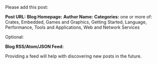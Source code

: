 Please add this post:

**Post URL:** 
**Blog Homepage:** 
**Author Name:** 
**Categories:** one or more of: Crates, Embedded, Games and Graphics, Getting Started, Language, Performance, Tools and Applications, Web and Network Services

Optional:

**Blog RSS/Atom/JSON Feed:** 

Providing a feed will help with discovering new posts in the future.
